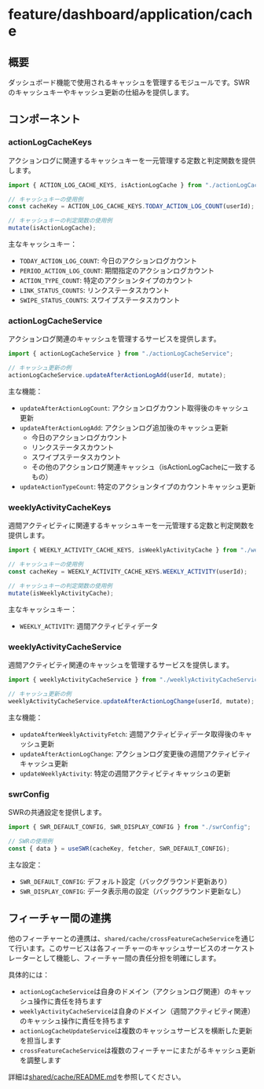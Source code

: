 # feature/dashboard/application/cache

## 概要

ダッシュボード機能で使用されるキャッシュを管理するモジュールです。SWRのキャッシュキーやキャッシュ更新の仕組みを提供します。

## コンポーネント

### actionLogCacheKeys

アクションログに関連するキャッシュキーを一元管理する定数と判定関数を提供します。

```typescript
import { ACTION_LOG_CACHE_KEYS, isActionLogCache } from "./actionLogCacheKeys";

// キャッシュキーの使用例
const cacheKey = ACTION_LOG_CACHE_KEYS.TODAY_ACTION_LOG_COUNT(userId);

// キャッシュキーの判定関数の使用例
mutate(isActionLogCache);
```

主なキャッシュキー：

- `TODAY_ACTION_LOG_COUNT`: 今日のアクションログカウント
- `PERIOD_ACTION_LOG_COUNT`: 期間指定のアクションログカウント
- `ACTION_TYPE_COUNT`: 特定のアクションタイプのカウント
- `LINK_STATUS_COUNTS`: リンクステータスカウント
- `SWIPE_STATUS_COUNTS`: スワイプステータスカウント

### actionLogCacheService

アクションログ関連のキャッシュを管理するサービスを提供します。

```typescript
import { actionLogCacheService } from "./actionLogCacheService";

// キャッシュ更新の例
actionLogCacheService.updateAfterActionLogAdd(userId, mutate);
```

主な機能：

- `updateAfterActionLogCount`: アクションログカウント取得後のキャッシュ更新
- `updateAfterActionLogAdd`: アクションログ追加後のキャッシュ更新
  - 今日のアクションログカウント
  - リンクステータスカウント
  - スワイプステータスカウント
  - その他のアクションログ関連キャッシュ（isActionLogCacheに一致するもの）
- `updateActionTypeCount`: 特定のアクションタイプのカウントキャッシュ更新

### weeklyActivityCacheKeys

週間アクティビティに関連するキャッシュキーを一元管理する定数と判定関数を提供します。

```typescript
import { WEEKLY_ACTIVITY_CACHE_KEYS, isWeeklyActivityCache } from "./weeklyActivityCacheKeys";

// キャッシュキーの使用例
const cacheKey = WEEKLY_ACTIVITY_CACHE_KEYS.WEEKLY_ACTIVITY(userId);

// キャッシュキーの判定関数の使用例
mutate(isWeeklyActivityCache);
```

主なキャッシュキー：

- `WEEKLY_ACTIVITY`: 週間アクティビティデータ

### weeklyActivityCacheService

週間アクティビティ関連のキャッシュを管理するサービスを提供します。

```typescript
import { weeklyActivityCacheService } from "./weeklyActivityCacheService";

// キャッシュ更新の例
weeklyActivityCacheService.updateAfterActionLogChange(userId, mutate);
```

主な機能：

- `updateAfterWeeklyActivityFetch`: 週間アクティビティデータ取得後のキャッシュ更新
- `updateAfterActionLogChange`: アクションログ変更後の週間アクティビティキャッシュ更新
- `updateWeeklyActivity`: 特定の週間アクティビティキャッシュの更新

### swrConfig

SWRの共通設定を提供します。

```typescript
import { SWR_DEFAULT_CONFIG, SWR_DISPLAY_CONFIG } from "./swrConfig";

// SWRの使用例
const { data } = useSWR(cacheKey, fetcher, SWR_DEFAULT_CONFIG);
```

主な設定：

- `SWR_DEFAULT_CONFIG`: デフォルト設定（バックグラウンド更新あり）
- `SWR_DISPLAY_CONFIG`: データ表示用の設定（バックグラウンド更新なし）

## フィーチャー間の連携

他のフィーチャーとの連携は、`shared/cache/crossFeatureCacheService`を通じて行います。このサービスは各フィーチャーのキャッシュサービスのオーケストレーターとして機能し、フィーチャー間の責任分担を明確にします。

具体的には：

- `actionLogCacheService`は自身のドメイン（アクションログ関連）のキャッシュ操作に責任を持ちます
- `weeklyActivityCacheService`は自身のドメイン（週間アクティビティ関連）のキャッシュ操作に責任を持ちます
- `actionLogCacheUpdateService`は複数のキャッシュサービスを横断した更新を担当します
- `crossFeatureCacheService`は複数のフィーチャーにまたがるキャッシュ更新を調整します

詳細は[shared/cache/README.md](../../../../shared/cache/README.md)を参照してください。
